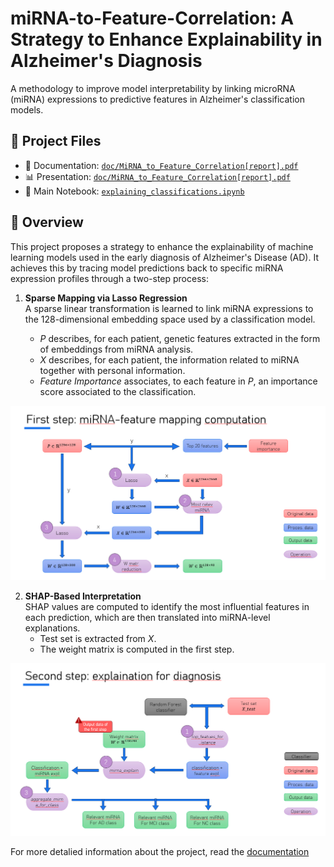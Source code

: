 # miRNA-to-Feature-Correlation: A Strategy to Enhance Explainability in Alzheimer's Diagnosis
A methodology to improve model interpretability by linking microRNA (miRNA) expressions to predictive features in Alzheimer's classification models.

## 📁 Project Files

- 📄 Documentation: [`doc/MiRNA_to_Feature_Correlation[report].pdf`](doc/MiRNA_to_Feature_Correlation[report].pdf)
- 📊 Presentation: [`doc/MiRNA_to_Feature_Correlation[report].pdf`](doc/MiRNA_to_Feature_Correlation[report].pdf)
- 🧪 Main Notebook: [`explaining_classifications.ipynb`](explaining_classifications.ipynb)

## 📌 Overview

This project proposes a strategy to enhance the explainability of machine learning models used in the early diagnosis of Alzheimer's Disease (AD). It achieves this by tracing model predictions back to specific miRNA expression profiles through a two-step process:

1. **Sparse Mapping via Lasso Regression**  
   A sparse linear transformation is learned to link miRNA expressions to the 128-dimensional embedding space used by a classification model.

   * *P* describes, for each patient, genetic features extracted in the form of embeddings from miRNA analysis.
   * *X* describes, for each patient, the information related to miRNA together with personal information.
   * *Feature Importance* associates, to each feature in *P*, an importance score associated to the classification.

![first step](images/first_step.png)

2. **SHAP-Based Interpretation**  
   SHAP values are computed to identify the most influential features in each prediction, which are then translated into miRNA-level explanations.
   * Test set is extracted from *X*.
   * The weight matrix is computed in the first step.

![second step](images/second_step.png)

For more detalied information about the project, read the [documentation](doc\MiRNA_to_Feature_Correlation[report].pdf)